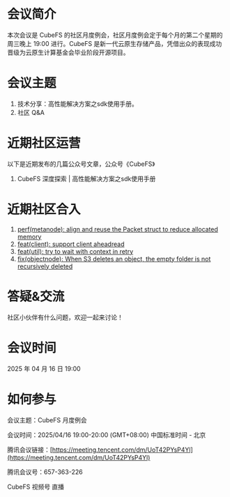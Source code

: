 # 会议简介

本次会议是 CubeFS 的社区月度例会，社区月度例会定于每个月的第二个星期的周三晚上 19:00 进行。CubeFS 是新一代云原生存储产品，凭借出众的表现成功晋级为云原生计算基金会毕业阶段开源项目。

# 会议主题

1. 技术分享：高性能解决方案之sdk使用手册。
2. 社区 Q&A
# 近期社区运营

以下是近期发布的几篇公众号文章，公众号《CubeFS》

1. CubeFS 深度探索 | 高性能解决方案之sdk使用手册
# 近期社区合入

1. [perf(metanode): align and reuse the Packet struct to reduce allocated memory](https://github.com/cubefs/cubefs/pull/3731)
2. [feat(client): support client aheadread](https://github.com/cubefs/cubefs/pull/3667)
3. [feat(util): try to wait with context in retry](https://github.com/cubefs/cubefs/pull/3759)
4. [fix(objectnode): When S3 deletes an object, the empty folder is not recursively deleted](https://github.com/cubefs/cubefs/pull/3724)
# 答疑&交流

社区小伙伴有什么问题，欢迎一起来讨论！

# 会议时间

2025 年 04 月 16 日 19:00

# 如何参与

会议主题：CubeFS 月度例会

会议时间：2025/04/16 19:00-20:00 (GMT+08:00) 中国标准时间 - 北京

腾讯会议链接：[https://meeting.tencent.com/dm/UoT42PYsP4Yl](https://meeting.tencent.com/dm/UoT42PYsP4Yl)

腾讯会议号：657-363-226

CubeFS 视频号 直播


